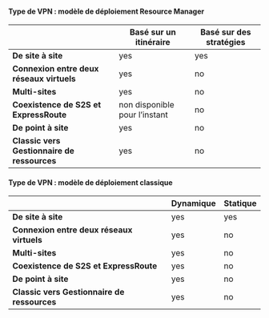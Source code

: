 #### Type de VPN : modèle de déploiement Resource Manager

| | **Basé sur un itinéraire** | **Basé sur des stratégies** |
|-----------------------------------|--------------------|------------------|
| **De site à site** | yes | yes |
| **Connexion entre deux réseaux virtuels** | yes | no |
| **Multi-sites** | yes | no |
| **Coexistence de S2S et ExpressRoute** | non disponible pour l’instant | no |
| **De point à site** | yes | no |
| **Classic vers Gestionnaire de ressources** | yes | no |


#### Type de VPN : modèle de déploiement classique


| | **Dynamique** | **Statique** |
|---------------------------------------------|--------------------|--------------|
| **De site à site** | yes | yes |
| **Connexion entre deux réseaux virtuels** | yes | no |
| **Multi-sites** | yes | no |
| **Coexistence de S2S et ExpressRoute** | yes | no |
| **De point à site** | yes | no |
| **Classic vers Gestionnaire de ressources** | yes | no |

<!---HONumber=AcomDC_0406_2016-->